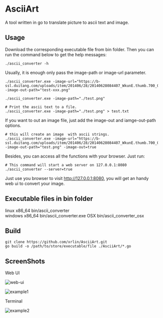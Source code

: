# AsciiArt
A tool written in go to translate picture to ascii text and image.

## Usage
Download the corresponding executable file from bin folder. Then you can run the command below to get the help messages:
```shell
./ascii_converter -h 
```
Usually, it is enough only pass the image-path or image-url parameter.
```shell
./ascii_converter.exe -image-url="https://b-ssl.duitang.com/uploads/item/201406/28/20140628084407_WkunE.thumb.700_0.jpeg" -image-out-path="test-xxx.png"

./ascii_converter.exe -image-path="./test.png"

# Print the ascii text to a file.
./ascii_converter.exe -image-path="./test.png" > test.txt
```
If you want to out an image file, just add the image-out and iamge-out-path options.
```shell
# this will create an image  with ascii strings.
./ascii_converter.exe -image-url="https://b-ssl.duitang.com/uploads/item/201406/28/20140628084407_WkunE.thumb.700_0.jpeg" -image-out-path="test.png" -image-out=true
```

Besides, you can access all the functions with your browser. Just run:
```shell
# This command will start a web server on 127.0.0.1:8080
./ascii_converter --server=true
```
Just use you browser to visit http://127.0.0.1:8080, you will get an handy web ui to convert your image.

## Executable files in bin folder
linux x86_64  bin/ascii_converter  
windows x86_64 bin/ascii_converter.exe
OSX  bin/ascii_converter_osx

## Build
```shell
git clone https://github.com/xrlin/AsciiArt.git
go build -o /path/to/store/executable/file ./AsciiArt/*.go
```

## ScreenShots
Web UI

![web-ui](https://raw.githubusercontent.com/xrlin/AsciiArt/master/screenshots/web-ui.png)

![example1](https://raw.githubusercontent.com/xrlin/AsciiArt/master/screenshots/example1.png)


Terminal

![example2](https://raw.githubusercontent.com/xrlin/AsciiArt/master/screenshots/example2.png)
